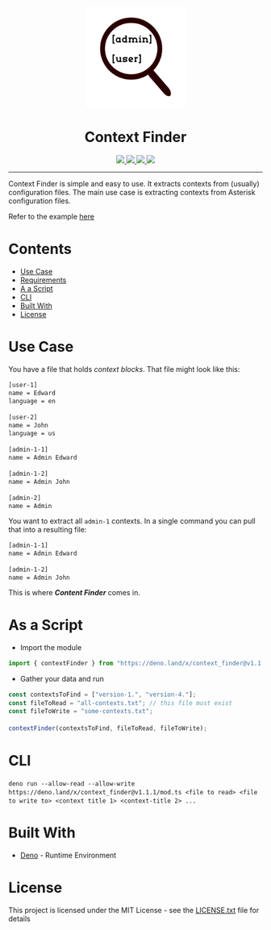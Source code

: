 <p align="center">
  <img height="200" src="dcf-logo.png" alt="Context Finder">
  <h1 align="center">Context Finder</h1>
</p>
<p align="center">
  <a href="https://github.com/ebebbington/context-finder/actions">
    <img src="https://img.shields.io/github/workflow/status/ebebbington/context-finder/master?label=build">
  </a>
  <a href="https://github.com/ebebbington/context-finder/releases">
    <img src="https://img.shields.io/github/release/ebebbington/context-finder.svg?color=bright_green&label=latest">
  </a>
  <a href="https://github.com/ebebbington/context-finder/actions">
    <img src="https://img.shields.io/github/workflow/status/ebebbington/context-finder/CodeQL?label=CodeQL">
  </a>
  <a href="https://sonarcloud.io/dashboard?id=ebebbington_context-finder">
    <img src="https://sonarcloud.io/api/project_badges/measure?project=ebebbington_context-finder&metric=alert_status">
  </a>
</p>

---

Context Finder is simple and easy to use. It extracts contexts from (usually)
configuration files. The main use case is extracting contexts from Asterisk
configuration files.

Refer to the example [here](./example)

# Contents

- [Use Case](#use-case)
- [Requirements](#requirements)
- [A a Script](#as-a-script)
- [CLI](#cli)
- [Built With](#built-with)
- [License](#license)

# Use Case

You have a file that holds _context blocks_. That file might look like this:

```
[user-1]
name = Edward
language = en

[user-2]
name = John
language = us

[admin-1-1]
name = Admin Edward

[admin-1-2]
name = Admin John

[admin-2]
name = Admin
```

You want to extract all `admin-1` contexts. In a single command you can pull
that into a resulting file:

```
[admin-1-1]
name = Admin Edward

[admin-1-2]
name = Admin John
```

This is where _**Content Finder**_ comes in.

# As a Script

- Import the module

```typescript
import { contextFinder } from "https://deno.land/x/context_finder@v1.1.1/mod.ts";
```

- Gather your data and run

```typescript
const contextsToFind = ["version-1.", "version-4."];
const fileToRead = "all-contexts.txt"; // this file must exist
const fileToWrite = "some-contexts.txt";

contextFinder(contextsToFind, fileToRead, fileToWrite);
```

# CLI

`deno run --allow-read --allow-write https://deno.land/x/context_finder@v1.1.1/mod.ts <file to read> <file to write to> <context title 1> <context-title 2> ...`

# Built With

- [Deno](https://deno.land) - Runtime Environment

# License

This project is licensed under the MIT License - see the
[LICENSE.txt](LICENSE.txt) file for details
